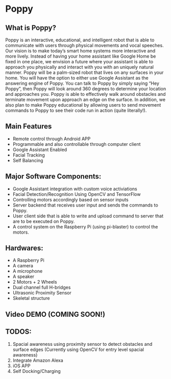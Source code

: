 # Poppy

## What is Poppy?
Poppy is an interactive, educational, and intelligent robot that is able to communicate with users through physical movements and vocal speeches. Our vision is to make today’s smart home systems more interactive and more lively. Instead of having your home assistant like Google Home be fixed in one place, we envision a future where your assistant is able to approach you physically and interact with you with an uniquely natural manner. Poppy will be a palm-sized robot that lives on any surfaces in your home. You will have the option to either use Google Assistant as the answering engine of Poppy. You can talk to Poppy by simply saying “Hey Poppy”, then Poppy will look around 360 degrees to determine your location and approaches you. Poppy is able to effectively walk around obstacles and terminate movement upon approach an edge on the surface. In addition, we also plan to make Poppy educational by allowing users to send movement commands to Poppy to see their code run in action (quite literally!). 

## Main Features
* Remote control through Android APP
* Programmable and also controllable through computer client
* Google Assistant Enabled
* Facial Tracking
* Self Balancing

## Major Software Components:
* Google Assistant integration with custom voice activiations
* Facial Detection/Recognition Using OpenCV and TensorFlow
* Controlling motors accordingly based on sensor inputs
* Server backend that receives user input and sends the commands to Poppy.
* User client side that is able to write and upload command to server that are to be executed on Poppy.
* A control system on the Raspberry Pi (using pi-blaster) to control the motors.

## Hardwares: 
* A Raspberry Pi
* A camera
* A microphone
* A speaker
* 2 Motors + 2 Wheels
* Dual channel full H-bridges
* Ultrasonic Proximity Sensor
* Skeletal structure

## Video DEMO (COMING SOON!)

## TODOS:
1. Spacial awareness using proximity sensor to detect obstacles and surface edges (Currently using OpenCV for entry level spacial awareness)
2. Integrate Amazon Alexa
3. iOS APP
4. Self Docking/Charging
